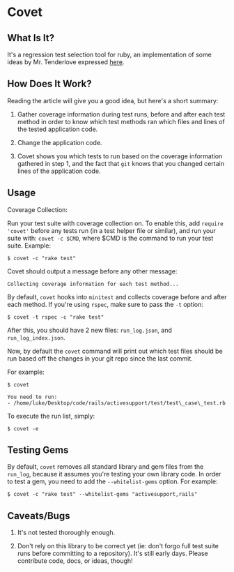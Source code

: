 Covet
=====

What Is It?
-----------

It's a regression test selection tool for ruby, an implementation
of some ideas by Mr. Tenderlove expressed
[here](http://tenderlovemaking.com/2015/02/13/predicting-test-failues.html).

How Does It Work?
-----------------

Reading the article will give you a good idea, but here's a short summary:

1) Gather coverage information during test runs, before and after
each test method in order to know which test methods ran which
files and lines of the tested application code.

2) Change the application code.

3) Covet shows you which tests to run based on the coverage information
gathered in step 1, and the fact that `git` knows that you changed
certain lines of the application code.

Usage
-----

Coverage Collection:

Run your test suite with coverage collection on. To enable this,
add `require 'covet'` before any tests run (in a test helper file or similar),
and run your suite with: `covet -c $CMD`, where $CMD is the command to run your
test suite. Example:

    $ covet -c "rake test"

Covet should output a message before any other message:

    Collecting coverage information for each test method...

By default, `covet` hooks into `minitest` and collects coverage before
and after each method. If you're using `rspec`, make sure to pass the `-t`
option:

    $ covet -t rspec -c "rake test"

After this, you should have 2 new files: `run_log.json`, and
`run_log_index.json`.

Now, by default the `covet` command will print out which test
files should be run based off the changes in your git repo since
the last commit.

For example:

    $ covet

    You need to run:
    - /home/luke/Desktop/code/rails/activesupport/test/test\_case\_test.rb

To execute the run list, simply:

    $ covet -e

Testing Gems
------------

By default, `covet` removes all standard library and gem files from the `run_log`, because
it assumes you're testing your own library code. In order to test a gem, you need to add the
`--whitelist-gems` option. For example:

    $ covet -c "rake test" --whitelist-gems "activesupport,rails"

Caveats/Bugs
------------

1) It's not tested thoroughly enough.

2) Don't rely on this library to be correct yet (ie: don't forgo full test
suite runs before committing to a repository). It's still early days.
Please contribute code, docs, or ideas, though!
